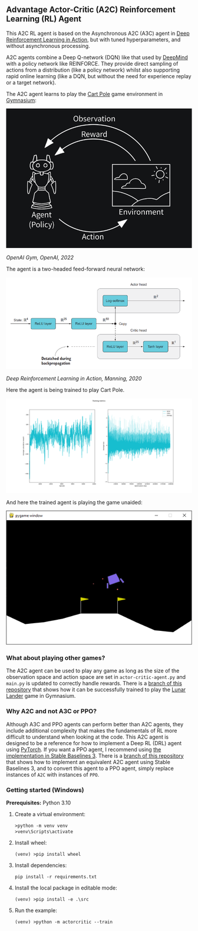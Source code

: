 ## Advantage Actor-Critic (A2C) Reinforcement Learning (RL) Agent

This A2C RL agent is based on the Asynchronous A2C (A3C) agent in [Deep Reinforcement Learning in Action](https://www.manning.com/books/deep-reinforcement-learning-in-action), but with tuned hyperparameters, and without asynchronous processing.

A2C agents combine a Deep Q-network (DQN) like that used by [DeepMind](https://www.deepmind.com/publications/playing-atari-with-deep-reinforcement-learning) with a policy network like REINFORCE. They provide direct sampling of actions from a distribution (like a policy network) whilst also supporting rapid online learning (like a DQN, but without the need for experience replay or a target network). 

The A2C agent learns to play the [Cart Pole](https://gymnasium.farama.org/environments/classic_control/cart_pole/) game environment in [Gymnasium](https://gymnasium.farama.org/content/basic_usage/):

![Agent-environment loop](images/agent_environment_loop.png)

_OpenAI Gym, OpenAI, 2022_

The agent is a two-headed feed-forward neural network:

![A2C model](images/actor_critic_model.png)

_Deep Reinforcement Learning in Action, Manning, 2020_

Here the agent is being trained to play Cart Pole.

![Training metrics](images/training-metrics.png)

And here the trained agent is playing the game unaided:

![Evaluations](images/evaluation.png)

### What about playing other games?

The A2C agent can be used to play any game as long as the size of the observation space and action space are set in ```actor-critic-agent.py``` and ```main.py``` is updated to correctly handle rewards. There is a [branch of this repository](https://github.com/alpine-chamois/actor-critic/tree/lunar-lander) that shows how it can be successfully trained to play the [Lunar Lander](https://gymnasium.farama.org/environments/box2d/lunar_lander/) game in Gymnasium.

### Why A2C and not A3C or PPO?

Although A3C and PPO agents can perform better than A2C agents, they include additional complexity that makes the fundamentals of RL more difficult to understand when looking at the code. This A2C agent is designed to be a reference for how to implement a Deep RL (DRL) agent using [PyTorch](https://pytorch.org/). If you want a PPO agent, I recommend using [the implementation in Stable Baselines 3](https://stable-baselines3.readthedocs.io/en/master/modules/ppo.html). There is a [branch of this repository](https://github.com/alpine-chamois/actor-critic/tree/stable-baselines) that shows how to implement an equivalent A2C agent using Stable Baselines 3, and to convert this agent to a PPO agent, simply replace instances of ```A2C``` with instances of ```PPO```.

### Getting started (Windows)

__Prerequisites:__ Python 3.10 

1. Create a virtual environment:
    ```
    >python -m venv venv
    >venv\Scripts\activate
    ```
1. Install wheel:
    ```
    (venv) >pip install wheel
    ```
1. Install dependencies:
    ```
    pip install -r requirements.txt
    ```
1. Install the local package in editable mode:
    ```
    (venv) >pip install -e .\src
    ```
1. Run the example:
    ```
    (venv) >python -m actorcritic --train
    ```
